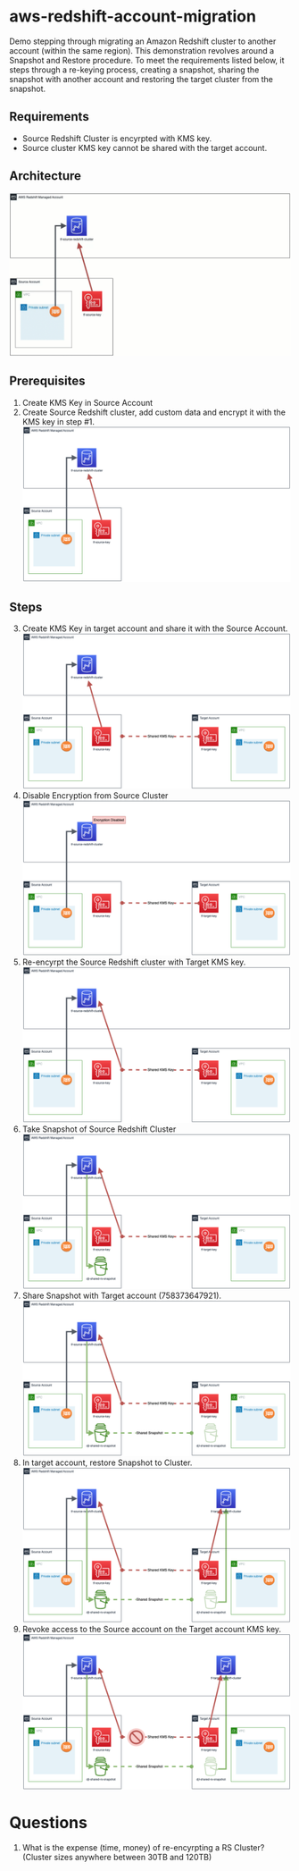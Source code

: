# aws-redshift-account-migration
Demo stepping through migrating an Amazon Redshift cluster to another account (within the same region).  This demonstration revolves around a Snapshot and Restore procedure.  To meet the requirements listed below, it steps through a re-keying process, creating a snapshot, sharing the snapshot with another account and restoring the target cluster from the snapshot.

## Requirements
 * Source Redshift Cluster is encyrpted with KMS key.
 * Source cluster KMS key cannot be shared with the target account.

## Architecture
![alt text](https://github.com/gravelgrinder/aws-redshift-account-migration/blob/main/images/architecture-steps.gif?raw=true)

## Prerequisites
1. Create KMS Key in Source Account
2. Create Source Redshift cluster, add custom data and encrypt it with the KMS key in step #1. ![alt text](https://github.com/gravelgrinder/aws-redshift-account-migration/blob/main/images/01-architecture-diagram.png?raw=true)

## Steps
3. Create KMS Key in target account and share it with the Source Account. ![alt text](https://github.com/gravelgrinder/aws-redshift-account-migration/blob/main/images/02-architecture-diagram.png?raw=true)
4. Disable Encryption from Source Cluster ![alt text](https://github.com/gravelgrinder/aws-redshift-account-migration/blob/main/images/03-architecture-diagram.png?raw=true)
5. Re-encyrpt the Source Redshift cluster with Target KMS key. ![alt text](https://github.com/gravelgrinder/aws-redshift-account-migration/blob/main/images/04-architecture-diagram.png?raw=true)
6. Take Snapshot of Source Redshift Cluster ![alt text](https://github.com/gravelgrinder/aws-redshift-account-migration/blob/main/images/05-architecture-diagram.png?raw=true)
7. Share Snapshot with Target account (758373647921). ![alt text](https://github.com/gravelgrinder/aws-redshift-account-migration/blob/main/images/06-architecture-diagram.png?raw=true)
8. In target account, restore Snapshot to Cluster. ![alt text](https://github.com/gravelgrinder/aws-redshift-account-migration/blob/main/images/07-architecture-diagram.png?raw=true)
9. Revoke access to the Source account on the Target account KMS key. ![alt text](https://github.com/gravelgrinder/aws-redshift-account-migration/blob/main/images/08-architecture-diagram.png?raw=true)


# Questions
1. What is the expense (time, money) of re-encyrpting a RS Cluster?  (Cluster sizes anywhere between 30TB and 120TB)